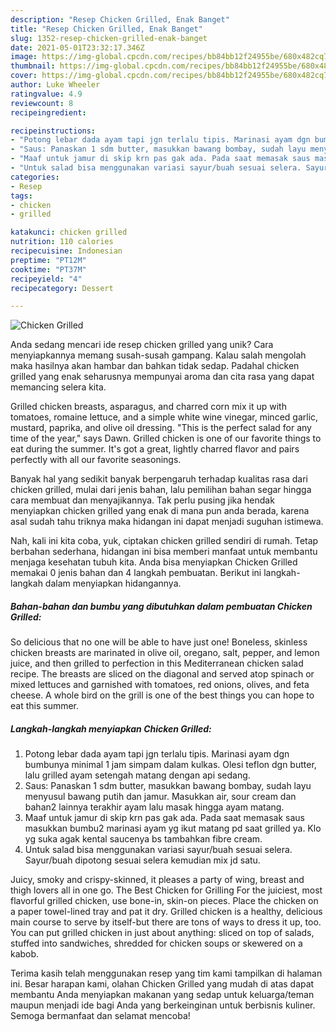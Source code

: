```yaml
---
description: "Resep Chicken Grilled, Enak Banget"
title: "Resep Chicken Grilled, Enak Banget"
slug: 1352-resep-chicken-grilled-enak-banget
date: 2021-05-01T23:32:17.346Z
image: https://img-global.cpcdn.com/recipes/bb84bb12f24955be/680x482cq70/chicken-grilled-foto-resep-utama.jpg
thumbnail: https://img-global.cpcdn.com/recipes/bb84bb12f24955be/680x482cq70/chicken-grilled-foto-resep-utama.jpg
cover: https://img-global.cpcdn.com/recipes/bb84bb12f24955be/680x482cq70/chicken-grilled-foto-resep-utama.jpg
author: Luke Wheeler
ratingvalue: 4.9
reviewcount: 8
recipeingredient:

recipeinstructions:
- "Potong lebar dada ayam tapi jgn terlalu tipis. Marinasi ayam dgn bumbunya minimal 1 jam simpam dalam kulkas. Olesi teflon dgn butter, lalu grilled ayam setengah matang dengan api sedang."
- "Saus: Panaskan 1 sdm butter, masukkan bawang bombay, sudah layu menyusul bawang putih dan jamur. Masukkan air, sour cream dan bahan2 lainnya terakhir ayam lalu masak hingga ayam matang."
- "Maaf untuk jamur di skip krn pas gak ada. Pada saat memasak saus masukkan bumbu2 marinasi ayam yg ikut matang pd saat grilled ya. Klo yg suka agak kental saucenya bs tambahkan fibre cream."
- "Untuk salad bisa menggunakan variasi sayur/buah sesuai selera. Sayur/buah dipotong sesuai selera kemudian mix jd satu."
categories:
- Resep
tags:
- chicken
- grilled

katakunci: chicken grilled 
nutrition: 110 calories
recipecuisine: Indonesian
preptime: "PT12M"
cooktime: "PT37M"
recipeyield: "4"
recipecategory: Dessert

---
```



![Chicken Grilled](https://img-global.cpcdn.com/recipes/bb84bb12f24955be/680x482cq70/chicken-grilled-foto-resep-utama.jpg)

Anda sedang mencari ide resep chicken grilled yang unik? Cara menyiapkannya memang susah-susah gampang. Kalau salah mengolah maka hasilnya akan hambar dan bahkan tidak sedap. Padahal chicken grilled yang enak seharusnya mempunyai aroma dan cita rasa yang dapat memancing selera kita.

Grilled chicken breasts, asparagus, and charred corn mix it up with tomatoes, romaine lettuce, and a simple white wine vinegar, minced garlic, mustard, paprika, and olive oil dressing. &#34;This is the perfect salad for any time of the year,&#34; says Dawn. Grilled chicken is one of our favorite things to eat during the summer. It&#39;s got a great, lightly charred flavor and pairs perfectly with all our favorite seasonings.

Banyak hal yang sedikit banyak berpengaruh terhadap kualitas rasa dari chicken grilled, mulai dari jenis bahan, lalu pemilihan bahan segar hingga cara membuat dan menyajikannya. Tak perlu pusing jika hendak menyiapkan chicken grilled yang enak di mana pun anda berada, karena asal sudah tahu triknya maka hidangan ini dapat menjadi suguhan istimewa.


Nah, kali ini kita coba, yuk, ciptakan chicken grilled sendiri di rumah. Tetap berbahan sederhana, hidangan ini bisa memberi manfaat untuk membantu menjaga kesehatan tubuh kita. Anda bisa menyiapkan Chicken Grilled memakai 0 jenis bahan dan 4 langkah pembuatan. Berikut ini langkah-langkah dalam menyiapkan hidangannya.

<!--inarticleads1-->

##### Bahan-bahan dan bumbu yang dibutuhkan dalam pembuatan Chicken Grilled:



So delicious that no one will be able to have just one! Boneless, skinless chicken breasts are marinated in olive oil, oregano, salt, pepper, and lemon juice, and then grilled to perfection in this Mediterranean chicken salad recipe. The breasts are sliced on the diagonal and served atop spinach or mixed lettuces and garnished with tomatoes, red onions, olives, and feta cheese. A whole bird on the grill is one of the best things you can hope to eat this summer. 

<!--inarticleads2-->

##### Langkah-langkah menyiapkan Chicken Grilled:

1. Potong lebar dada ayam tapi jgn terlalu tipis. Marinasi ayam dgn bumbunya minimal 1 jam simpam dalam kulkas. Olesi teflon dgn butter, lalu grilled ayam setengah matang dengan api sedang.
1. Saus: Panaskan 1 sdm butter, masukkan bawang bombay, sudah layu menyusul bawang putih dan jamur. Masukkan air, sour cream dan bahan2 lainnya terakhir ayam lalu masak hingga ayam matang.
1. Maaf untuk jamur di skip krn pas gak ada. Pada saat memasak saus masukkan bumbu2 marinasi ayam yg ikut matang pd saat grilled ya. Klo yg suka agak kental saucenya bs tambahkan fibre cream.
1. Untuk salad bisa menggunakan variasi sayur/buah sesuai selera. Sayur/buah dipotong sesuai selera kemudian mix jd satu.


Juicy, smoky and crispy-skinned, it pleases a party of wing, breast and thigh lovers all in one go. The Best Chicken for Grilling For the juiciest, most flavorful grilled chicken, use bone-in, skin-on pieces. Place the chicken on a paper towel-lined tray and pat it dry. Grilled chicken is a healthy, delicious main course to serve by itself-but there are tons of ways to dress it up, too. You can put grilled chicken in just about anything: sliced on top of salads, stuffed into sandwiches, shredded for chicken soups or skewered on a kabob. 

Terima kasih telah menggunakan resep yang tim kami tampilkan di halaman ini. Besar harapan kami, olahan Chicken Grilled yang mudah di atas dapat membantu Anda menyiapkan makanan yang sedap untuk keluarga/teman maupun menjadi ide bagi Anda yang berkeinginan untuk berbisnis kuliner. Semoga bermanfaat dan selamat mencoba!
